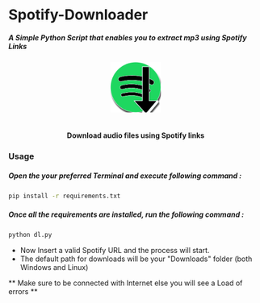 # Spotify-Downloader

#####    A Simple Python Script that enables you to extract mp3 using Spotify Links

### ######## 
<p align="center">
  <img src="./spdl.png" height="100px"/>
  <br><br><br>
  <b>Download audio files using Spotify links</b>
  <br>
</p>


### Usage

##### Open the your preferred Terminal and execute following command : 


```sh
pip install -r requirements.txt
```

##### Once all the requirements are installed, run the following command :
```sh
python dl.py
```
- Now Insert a valid Spotify URL and the process will start.
- The default path for downloads will be your "Downloads" folder (both Windows and Linux)

** Make sure to be connected with Internet else you will see a Load of errors ** 

